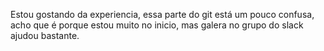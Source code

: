 Estou gostando da experiencia, essa parte do git está um pouco confusa, acho que é porque estou muito no inicio, mas galera no grupo do slack ajudou bastante.
